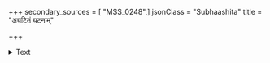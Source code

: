 +++
secondary_sources = [ "MSS_0248",]
jsonClass = "Subhaashita"
title = "अघटितं घटनाम्"

+++

<details><summary>Text</summary>

अघटितं घटनां नयति ध्रुवं सुघटितं क्षणभङ्गुरताचलम्।  
जगदिदं कुरुते सचराचरं विधिरहो बलवानिति मे मतिः॥
</details>
